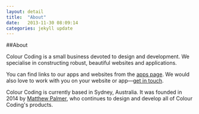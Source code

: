 ```yaml
---
layout: detail
title:  "About"
date:   2013-11-30 08:09:14
categories: jekyll update
---
```


##About

Colour Coding is a small business devoted to design and development. We specialise in constructing robust, beautiful websites and applications.

You can find links to our apps and websites from the <a href="../apps/">apps page</a>. We would also love to work with you on your website or app—<a href="../contact/">get in touch</a>.

Colour Coding is currently based in Sydney, Australia. It was founded in 2014 by <a href="http://matthewpalmer.net">Matthew Palmer</a>, who continues to design and develop all of Colour Coding's products.

